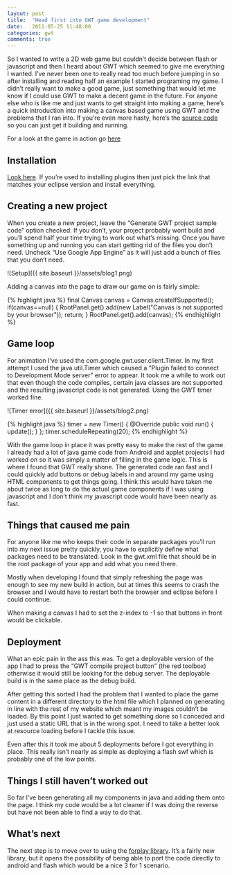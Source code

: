```yaml
---
layout: post
title:  "Head first into GWT game development"
date:   2011-05-25 11:48:00
categories: gwt
comments: true
---
```


So I wanted to write a 2D web game but couldn’t decide between flash or javascript and then I heard about GWT which seemed to give me everything I wanted. I’ve never been one to really read too much before jumping in so after installing and reading half an example I started programing my game. I didn’t really want to make a good game, just something that would let me know if I could use GWT to make a decent game in the future.
For anyone else who is like me and just wants to get straight into making a game, here’s a quick introduction into making a canvas based game using GWT and the problems that I ran into. If you’re even more hasty, here’s the [source code] so you can just get it building and running.

For a look at the game in action go [here]

Installation
-------------
[Look here]. If you’re used to installing plugins then just pick the link that matches your eclipse version and install everything.

Creating a new project
----------------------

When you create a new project, leave the “Generate GWT project sample code” option checked. If you don’t, your project probably wont build and you’ll
spend half your time trying to work out what’s missing. Once you have something up and running you can start getting rid of the files you don’t need. Uncheck “Use Google App Engine” as it will just add a bunch of files that you don’t need.

![Setup]({{ site.baseurl }}/assets/blog1.png)

Adding a canvas into the page to draw our game on is fairly simple:

{% highlight java %}
final Canvas canvas = Canvas.createIfSupported();
if(canvas==null) {
	RootPanel.get().add(new Label("Canvas is not supported by your browser"));
	return;
}
RootPanel.get().add(canvas);
{% endhighlight %}

Game loop
-----------

For animation I’ve used the com.google.gwt.user.client.Timer. In my first attempt I used the java.util.Timer which caused a “Plugin failed to connect to Development Mode server” error to appear. It took me a while to work out that even though the code compiles, certain java classes are not supported and the resulting javascript code is not generated. Using the GWT timer worked fine.

![Timer error]({{ site.baseurl }}/assets/blog2.png)

{% highlight java %}
timer = new Timer() {
	@Override
	public void run() {
		update();
	}
};
timer.scheduleRepeating(20);
{% endhighlight %}

With the game loop in place it was pretty easy to make the rest of the game. I already had a lot of java game code from Android and applet projects I had worked on so it was simply a matter of filling in the game logic. This is where I found that GWT really shone. The generated code ran fast and I could quickly add buttons or debug labels in and around my game using HTML components to get things going. I think this would have taken me about twice as long to do the actual game components if I was using javascript and I don’t think my javascript code would have been nearly as fast.

Things that caused me pain
---------------------------

For anyone like me who keeps their code in separate packages you’ll run into my next issue pretty quickly, you have to explicitly define what packages
need to be translated. Look in the gwt.xml file that should be in the root package of your app and add what you need there.

Mostly when developing I found that simply refreshing the page was enough to see my new build in action, but at times this seems to crash the browser and I would have to restart both the browser and eclipse before I could continue.

When making a canvas I had to set the z-index to -1 so that buttons in front would be clickable.

Deployment
------------

What an epic pain in the ass this was. To get a deployable version of the app I had to press the “GWT compile project button” (the red toolbox) otherwise it would still be looking for the debug server. The deployable build is in the same place as the debug build.

After getting this sorted I had the problem that I wanted to place the game content in a different directory to the html file which I planned on generating in line with the rest of my website which meant my images couldn’t be loaded. By this point I just wanted to get something done so I conceded and just used a static URL that is in the wrong spot. I need to take a better look at resource loading before I tackle this issue.

Even after this it took me about 5 deployments before I got everything in place. This really isn’t nearly as simple as deploying a flash swf which is probably one of the low points.

Things I still haven’t worked out
--------------------------------

So far I’ve been generating all my components in java and adding them onto the page. I think my code would be a lot cleaner if I was doing the reverse but have not been able to find a way to do that.

What’s next
------------

The next step is to move over to using the [forplay library]. It’s a fairly new library,
but it opens the possibility of being able to port the code directly to android and flash which would be a nice 3 for 1 scenario.

[source code]: https://github.com/skorulis/heli
[here]: http://www.skorulis.com/Content/gwt/heli/Heli.html
[Look here]: https://developers.google.com/eclipse/docs/getting_started?csw=1
[forplay library]: https://github.com/fredsa/forplay